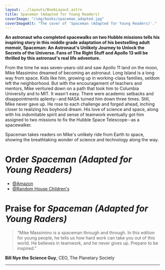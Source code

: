 ```yaml
---
layout: ../layouts/BookLayout.astro
title: Spaceman (Adapted for Young Readers)
coverImage: "/img/books/spaceman_adapted.jpg"
coverImageAlt: "The cover of 'Spaceman (Adapted for Young Readers)'."
---
```


**An astronaut who completed spacewalks on two Hubble missions tells his inspiring story in this middle grade adaptation of his bestselling adult memoir, Spaceman: An Astronaut's Unlikely Journey to Unlock the Secrets of the Universe. Fans of The Right Stuff and Apollo 13 will be thrilled by this astronaut's real life adventure.**

From the time he was seven-years-old and saw Apollo 11 land on the moon, Mike Massimino dreamed of becoming an astronaut. Long Island is a long way from space. Kids like him, growing up in working-class families, seldom left the neighborhood. But with the encouragement of teachers and mentors, Mike ventured down on a path that took him to Columbia University and to MIT. It wasn't easy. There were academic setbacks and disappointments aplenty--and NASA turned him down three times. Still, Mike never gave up. He rose to each challenge and forged ahead, inching closer to realizing his boyhood dream. His love of science and space, along with his indomitable spirit and sense of teamwork eventually got him assigned to two missions to fix the Hubble Space Telescope--as a spacewalker.

Spaceman takes readers on Mike's unlikely ride from Earth to space, showing the breathtaking wonder of science and technology along the way.

# Order *Spaceman (Adapted for Young Readers)*

- [@Amazon](https://www.amazon.com/Spaceman-Adapted-Young-Readers-Astronaut-ebook/dp/B07V1287Y6/)
- [@Random House Children's](https://www.rhcbooks.com/books/609745/spaceman-(adapted-for-young-readers)/?ref=PRH1F48A29EC7&aid=randohouseinc4553-20&linkid=PRH1F48A29EC7)


# Praise for *Spaceman (Adapted for Young Raders)*

> “Mike Massimino is a spaceman through and through. In this edition for young people, he tells us how hard work can take you out of this world. He believes in teamwork, and he never gives up. Prepare to be inspired.”  

**Bill Nye the Science Guy**, CEO, The Planetary Society

---